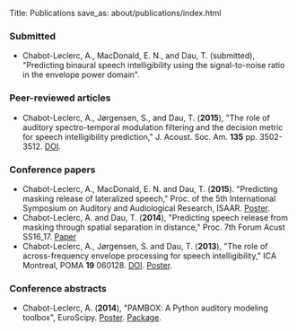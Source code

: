 Title: Publications
save_as: about/publications/index.html

### Submitted


- Chabot-Leclerc, A., MacDonald, E. N., and Dau, T. (submitted), "Predicting binaural speech intelligibility using the signal-to-noise ratio in the envelope power domain".


### Peer-reviewed articles

- Chabot-Leclerc, A., Jørgensen, S., and Dau, T. (**2015**), "The role of auditory spectro-temporal modulation filtering and the decision metric for speech intelligibility prediction," J. Acoust. Soc. Am. **135** pp. 3502-3512. [DOI](http://dx.doi.org/10.1121/1.4873517).

### Conference papers

- Chabot-Leclerc, A., MacDonald, E. N. and Dau, T. (**2015**). "Predicting masking release of lateralized speech," Proc. of the 5th International Symposium on Auditory and Audiological Research, ISAAR. [Poster](http://figshare.com/articles/Predicting_masking_release_of_lateralized_speech/1572269).
- Chabot-Leclerc, A. and Dau, T. (**2014**), "Predicting speech release from masking through spatial separation in distance," Proc. 7th Forum Acust SS16_17. [Paper](http://www.fa2014.agh.edu.pl/fa2014_cd/article/SS/SS16_17.pdf)
- Chabot-Leclerc, A., Jørgensen, S. and Dau, T. (**2013**), "The role of across-frequency envelope processing for speech intelligibility," ICA Montreal, POMA **19** 060128. [DOI](http://dx.doi.org/10.1121/1.4799026). [Poster](http://figshare.com/articles/The_role_of_across_frequency_envelope_processing_for_speech_intelligibility/1016858).

### Conference abstracts

- Chabot-Leclerc, A. (**2014**), "PAMBOX: A Python auditory modeling toolbox", EuroScipy. [Poster](http://figshare.com/articles/PAMBOX_A_Python_auditory_modeling_toolbox/1185281). [Package](https://github.com/achabotl/pambox).